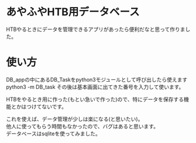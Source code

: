 # あやふやHTB用データベース
HTBやるときにデータを管理できるアプリがあったら便利だなと思って作りました。

# 使い方
DB_appの中にあるDB_Taskをpython3モジュールとして呼び出したら使えます  
python3 -m DB_task
その後は基本画面に出てきた番号を入力して使います。

HTBをやるとき用に作った(もとい急いで作った)ので、特にデータを保存する機能とかはつけてないです。

これを使えば、データ管理が少しは楽になる(と思いたい)。  
他人に使ってもらう時間もなかったので、バグはあると思います。  
データベースはsqliteを使ってみました。